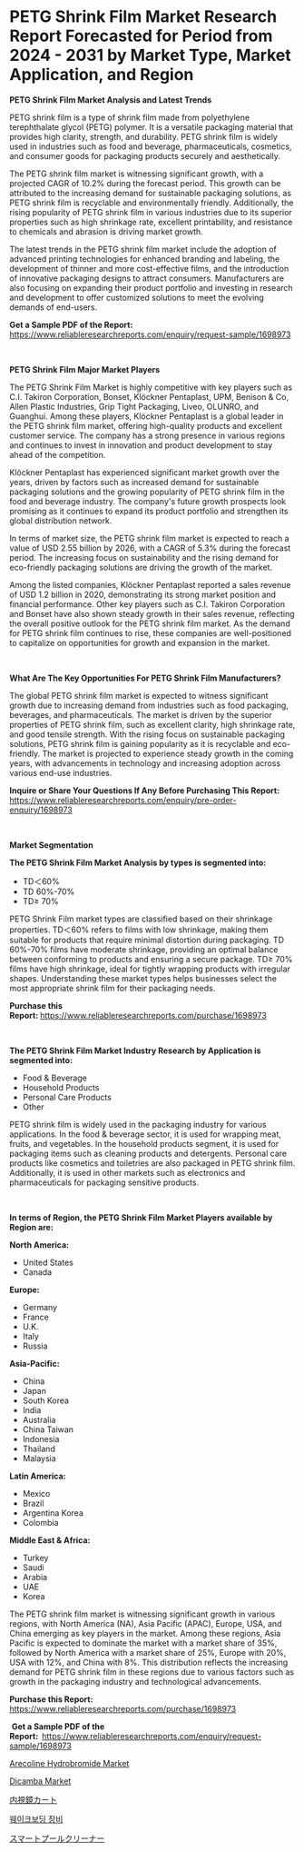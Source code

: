 <p><h1>PETG Shrink Film Market Research Report Forecasted for Period from 2024 -  2031 by Market Type, Market Application, and Region</h1></p><p><strong>PETG Shrink Film Market Analysis and Latest Trends</strong></p>
<p><p>PETG shrink film is a type of shrink film made from polyethylene terephthalate glycol (PETG) polymer. It is a versatile packaging material that provides high clarity, strength, and durability. PETG shrink film is widely used in industries such as food and beverage, pharmaceuticals, cosmetics, and consumer goods for packaging products securely and aesthetically.</p><p>The PETG shrink film market is witnessing significant growth, with a projected CAGR of 10.2% during the forecast period. This growth can be attributed to the increasing demand for sustainable packaging solutions, as PETG shrink film is recyclable and environmentally friendly. Additionally, the rising popularity of PETG shrink film in various industries due to its superior properties such as high shrinkage rate, excellent printability, and resistance to chemicals and abrasion is driving market growth.</p><p>The latest trends in the PETG shrink film market include the adoption of advanced printing technologies for enhanced branding and labeling, the development of thinner and more cost-effective films, and the introduction of innovative packaging designs to attract consumers. Manufacturers are also focusing on expanding their product portfolio and investing in research and development to offer customized solutions to meet the evolving demands of end-users.</p></p>
<p><strong>Get a Sample PDF of the Report:&nbsp;</strong> <a href="https://www.reliableresearchreports.com/enquiry/request-sample/1698973">https://www.reliableresearchreports.com/enquiry/request-sample/1698973</a></p>
<p>&nbsp;</p>
<p><strong>PETG Shrink Film Major Market Players</strong></p>
<p><p>The PETG Shrink Film Market is highly competitive with key players such as C.I. Takiron Corporation, Bonset, Klöckner Pentaplast, UPM, Benison & Co, Allen Plastic Industries, Grip Tight Packaging, Liveo, OLUNRO, and Guanghui. Among these players, Klöckner Pentaplast is a global leader in the PETG shrink film market, offering high-quality products and excellent customer service. The company has a strong presence in various regions and continues to invest in innovation and product development to stay ahead of the competition.</p><p>Klöckner Pentaplast has experienced significant market growth over the years, driven by factors such as increased demand for sustainable packaging solutions and the growing popularity of PETG shrink film in the food and beverage industry. The company's future growth prospects look promising as it continues to expand its product portfolio and strengthen its global distribution network.</p><p>In terms of market size, the PETG shrink film market is expected to reach a value of USD 2.55 billion by 2026, with a CAGR of 5.3% during the forecast period. The increasing focus on sustainability and the rising demand for eco-friendly packaging solutions are driving the growth of the market.</p><p>Among the listed companies, Klöckner Pentaplast reported a sales revenue of USD 1.2 billion in 2020, demonstrating its strong market position and financial performance. Other key players such as C.I. Takiron Corporation and Bonset have also shown steady growth in their sales revenue, reflecting the overall positive outlook for the PETG shrink film market. As the demand for PETG shrink film continues to rise, these companies are well-positioned to capitalize on opportunities for growth and expansion in the market.</p></p>
<p>&nbsp;</p>
<p><strong>What Are The Key Opportunities For PETG Shrink Film Manufacturers?</strong></p>
<p><p>The global PETG shrink film market is expected to witness significant growth due to increasing demand from industries such as food packaging, beverages, and pharmaceuticals. The market is driven by the superior properties of PETG shrink film, such as excellent clarity, high shrinkage rate, and good tensile strength. With the rising focus on sustainable packaging solutions, PETG shrink film is gaining popularity as it is recyclable and eco-friendly. The market is projected to experience steady growth in the coming years, with advancements in technology and increasing adoption across various end-use industries.</p></p>
<p><strong>Inquire or Share Your Questions If Any Before Purchasing This Report:</strong> <a href="https://www.reliableresearchreports.com/enquiry/pre-order-enquiry/1698973">https://www.reliableresearchreports.com/enquiry/pre-order-enquiry/1698973</a></p>
<p>&nbsp;</p>
<p><strong>Market Segmentation</strong></p>
<p><strong>The PETG Shrink Film Market Analysis by types is segmented into:</strong></p>
<p><ul><li>TD＜60%</li><li>TD 60%-70%</li><li>TD≥ 70%</li></ul></p>
<p><p>PETG Shrink Film market types are classified based on their shrinkage properties. TD＜60% refers to films with low shrinkage, making them suitable for products that require minimal distortion during packaging. TD 60%-70% films have moderate shrinkage, providing an optimal balance between conforming to products and ensuring a secure package. TD≥ 70% films have high shrinkage, ideal for tightly wrapping products with irregular shapes. Understanding these market types helps businesses select the most appropriate shrink film for their packaging needs.</p></p>
<p><strong>Purchase this Report:&nbsp;</strong><a href="https://www.reliableresearchreports.com/purchase/1698973">https://www.reliableresearchreports.com/purchase/1698973</a></p>
<p>&nbsp;</p>
<p><strong>The PETG Shrink Film Market Industry Research by Application is segmented into:</strong></p>
<p><ul><li>Food & Beverage</li><li>Household Products</li><li>Personal Care Products</li><li>Other</li></ul></p>
<p><p>PETG shrink film is widely used in the packaging industry for various applications. In the food & beverage sector, it is used for wrapping meat, fruits, and vegetables. In the household products segment, it is used for packaging items such as cleaning products and detergents. Personal care products like cosmetics and toiletries are also packaged in PETG shrink film. Additionally, it is used in other markets such as electronics and pharmaceuticals for packaging sensitive products.</p></p>
<p>&nbsp;</p>
<p><strong>In terms of Region, the PETG Shrink Film Market Players available by Region are:</strong></p>
<p>
    <p> <strong> North America: </strong>
        <ul>
            <li>United States</li>
            <li>Canada</li>
        </ul>
        </p> 
    <p> <strong> Europe: </strong>
        <ul>
            <li>Germany</li>
            <li>France</li>
            <li>U.K.</li>
            <li>Italy</li>
            <li>Russia</li>
        </ul>
        </p> 
    <p> <strong> Asia-Pacific: </strong>
        <ul>
            <li>China</li>
            <li>Japan</li>
            <li>South Korea</li>
            <li>India</li>
            <li>Australia</li>
            <li>China Taiwan</li>
            <li>Indonesia</li>
            <li>Thailand</li>
            <li>Malaysia</li>
        </ul>
        </p> 
    <p> <strong> Latin America: </strong>
        <ul>
            <li>Mexico</li>
            <li>Brazil</li>
            <li>Argentina Korea</li>
            <li>Colombia</li>
        </ul>
        </p> 
    <p> <strong> Middle East & Africa: </strong>
        <ul>
            <li>Turkey</li>
            <li>Saudi</li>
            <li>Arabia</li>
            <li>UAE</li>
            <li>Korea</li>
        </ul>
    </p>
    </p>
<p><p>The PETG shrink film market is witnessing significant growth in various regions, with North America (NA), Asia Pacific (APAC), Europe, USA, and China emerging as key players in the market. Among these regions, Asia Pacific is expected to dominate the market with a market share of 35%, followed by North America with a market share of 25%, Europe with 20%, USA with 12%, and China with 8%. This distribution reflects the increasing demand for PETG shrink film in these regions due to various factors such as growth in the packaging industry and technological advancements.</p></p>
<p><strong>Purchase this Report: </strong><a href="https://www.reliableresearchreports.com/purchase/1698973">https://www.reliableresearchreports.com/purchase/1698973</a></p>
<p>&nbsp;<strong>Get a Sample PDF of the Report:&nbsp;&nbsp;</strong><a href="https://www.reliableresearchreports.com/enquiry/request-sample/1698973">https://www.reliableresearchreports.com/enquiry/request-sample/1698973</a></p>
<p><strong></strong></p>
<p><p><a href="https://github.com/joannagoyvaerts/Market-Research-Report-List-1/blob/main/arecoline-hydrobromide-market.md">Arecoline Hydrobromide Market</a></p><p><a href="https://github.com/lubmix/Market-Research-Report-List-1/blob/main/dicamba-market.md">Dicamba Market</a></p><p><a href="https://medium.com/@rebekaanderson14/%E3%83%87%E3%82%B3%E3%83%BC%E3%83%87%E3%82%A3%E3%83%B3%E3%82%B0%E5%86%85%E8%A6%96%E9%8F%A1%E3%82%AB%E3%83%BC%E3%83%88%E5%B8%82%E5%A0%B4%E3%81%AE%E3%83%A1%E3%83%88%E3%83%AA%E3%82%AF%E3%82%B9-%E5%B8%82%E5%A0%B4%E3%82%B7%E3%82%A7%E3%82%A2-%E3%83%88%E3%83%AC%E3%83%B3%E3%83%89-%E6%88%90%E9%95%B7%E3%83%91%E3%82%BF%E3%83%BC%E3%83%B3-3ca0758ec036">内視鏡カート</a></p><p><a href="https://medium.com/@dudleyferry/%EC%9B%A8%EC%9D%B4%ED%81%AC%EB%B3%B4%EB%94%A9-%EC%9E%A5%EB%B9%84-%EC%8B%9C%EC%9E%A5-%EC%8B%9C%EC%9E%A5-cagr-%EC%8B%9C%EC%9E%A5-%EB%8F%99%ED%96%A5-%EB%B0%8F-%EC%84%B1%EC%9E%A5-%EC%A0%84%EB%9E%B5%EC%97%90-%EB%8C%80%ED%95%9C-%ED%86%B5%EC%B0%B0%EB%A0%A5-2a333ecffe7a">웨이크보딩 장비</a></p><p><a href="https://medium.com/@manuelmann1976/%E3%82%B9%E3%83%9E%E3%83%BC%E3%83%88%E3%83%97%E3%83%BC%E3%83%AB%E3%82%AF%E3%83%AA%E3%83%BC%E3%83%8A%E3%83%BC%E5%B8%82%E5%A0%B4%E3%83%AC%E3%83%9D%E3%83%BC%E3%83%88%E3%81%AF-%E3%81%93%E3%81%AE%E5%B8%82%E5%A0%B4%E3%81%AE%E6%9C%80%E6%96%B0%E3%81%AE%E3%83%88%E3%83%AC%E3%83%B3%E3%83%89%E3%81%A8%E6%88%90%E9%95%B7%E3%81%AE%E6%A9%9F%E4%BC%9A%E3%82%92%E6%98%8E%E3%82%89%E3%81%8B%E3%81%AB%E3%81%97%E3%81%BE%E3%81%99-8e166c539b85">スマートプールクリーナー</a></p></p>